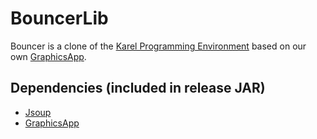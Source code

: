 # BouncerLib
Bouncer is a clone of the [Karel Programming Environment](http://en.wikipedia.org/wiki/Karel_%28programming_language%29) based on our own [GraphicsApp](https://github.com/OOP-Regensburg/GraphicsApp-Reborn-Library).

## Dependencies (included in release JAR)

* [Jsoup](http://jsoup.org/download)
* [GraphicsApp](https://github.com/OOP-Regensburg/GraphicsApp-Reborn-Library)


